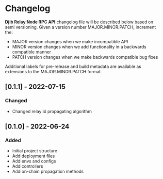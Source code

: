 # Changelog
**Djib Relay Node RPC API** changelog file will be described below based on semi versioning. 
Given a version number MAJOR.MINOR.PATCH, increment the:
- MAJOR version changes when we make incompatible API 
- MINOR version changes when we add functionality in a backwards compatible manner
- PATCH version changes when we make backwards compatible bug fixes

Additional labels for pre-release and build metadata are available as extensions to the MAJOR.MINOR.PATCH format.

## [0.1.1] - 2022-07-15
### Changed
- Changed relay id propagating algorithm


## [0.1.0] - 2022-06-24
### Added
- Initial project structure
- Add deployment files
- Add envs and configs
- Add controllers
- Add on-chain propagation methods
